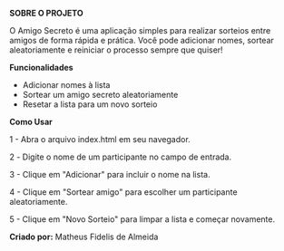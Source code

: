 **SOBRE O PROJETO**

O Amigo Secreto é uma aplicação simples para realizar sorteios entre amigos de forma rápida e prática. 
Você pode adicionar nomes, sortear aleatoriamente e reiniciar o processo sempre que quiser!


**Funcionalidades**

- Adicionar nomes à lista
- Sortear um amigo secreto aleatoriamente
- Resetar a lista para um novo sorteio


**Como Usar**

1 - Abra o arquivo index.html em seu navegador.

2️ - Digite o nome de um participante no campo de entrada.

3 - Clique em "Adicionar" para incluir o nome na lista.

4 - Clique em "Sortear amigo" para escolher um participante aleatoriamente.

5 - Clique em "Novo Sorteio" para limpar a lista e começar novamente.


**Criado por:**
Matheus Fidelis de Almeida
